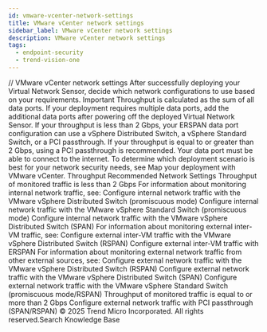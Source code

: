 ```yaml
---
id: vmware-vcenter-network-settings
title: VMware vCenter network settings
sidebar_label: VMware vCenter network settings
description: VMware vCenter network settings
tags:
  - endpoint-security
  - trend-vision-one
---
```


/*<![CDATA[*/ $('#title').html($('meta[name=map-description]').attr('content')); /*]]>*/ VMware vCenter network settings After successfully deploying your Virtual Network Sensor, decide which network configurations to use based on your requirements. Important Throughput is calculated as the sum of all data ports. If your deployment requires multiple data ports, add the additional data ports after powering off the deployed Virtual Network Sensor. If your throughput is less than 2 Gbps, your ERSPAN data port configuration can use a vSphere Distributed Switch, a vSphere Standard Switch, or a PCI passthrough. If your throughput is equal to or greater than 2 Gbps, using a PCI passthrough is recommended. Your data port must be able to connect to the internet. To determine which deployment scenario is best for your network security needs, see Map your deployment with VMware vCenter. Throughput Recommended Network Settings Throughput of monitored traffic is less than 2 Gbps For information about monitoring internal network traffic, see: Configure internal network traffic with the VMware vSphere Distributed Switch (promiscuous mode) Configure internal network traffic with the VMware vSphere Standard Switch (promiscuous mode) Configure internal network traffic with the VMware vSphere Distributed Switch (SPAN) For information about monitoring external inter-VM traffic, see: Configure external inter-VM traffic with the VMware vSphere Distributed Switch (RSPAN) Configure external inter-VM traffic with ERSPAN For information about monitoring external network traffic from other external sources, see: Configure external network traffic with the VMware vSphere Distributed Switch (RSPAN) Configure external network traffic with the VMware vSphere Distributed Switch (SPAN) Configure external network traffic with the VMware vSphere Standard Switch (promiscuous mode/RSPAN) Throughput of monitored traffic is equal to or more than 2 Gbps Configure external network traffic with PCI passthrough (SPAN/RSPAN) © 2025 Trend Micro Incorporated. All rights reserved.Search Knowledge Base